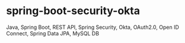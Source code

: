 # spring-boot-security-okta
Java, Spring Boot, REST API, Spring Security, Okta, OAuth2.0, Open ID Connect, Spring Data JPA, MySQL DB
